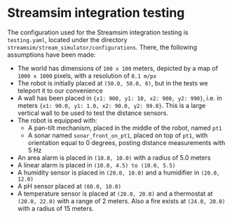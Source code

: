 # Streamsim integration testing

The configuration used for the Streamsim integration testing is `testing.yaml`, located under the directory `streamsim/stream_simulator/configurations`. There, the following assumptions have been made:

- The world has dimensions of `100 x 100` meters, depicted by a map of `1000 x 1000` pixels, with a resolution of `0.1 m/px`
- The robot is initially placed at `(50.0, 50.0, 0)`, but in the tests we teleport it to our convenience
- A wall has been placed in `{x1: 900, y1: 10, x2: 900, y2: 990}`, i.e. in meters `{x1: 90.0, y1: 1.0, x2: 90.0, y2: 99.0}`. This is a large vertical wall to be used to test the distance sensors.
- The robot is equipped with:
    - A pan-tilt mechanism, placed in the middle of the robot, named `pt1`
    - A sonar named `sonar_front_on_pt1`, placed on top of `pt1`, with orientation equal to 0 degrees, posting distance measurements with 5 Hz
- An area alarm is placed in `(10.0, 10.0)` with a radius of 5.0 meters
- A linear alarm is placed in `(10.0, 4.5) to (10.0, 5.5)`
- A humidity sensor is placed in `(20.0, 10.0)` and a humidifier in `(20.0, 12.0)`
- A pH sensor placed at `(60.0, 10.0)`
- A temperature sensor is placed at `(20.0, 20.0)` and a thermostat at `(20.0, 22.0)` with a range of 2 meters. Also a fire exists at `(24.0, 20.0)` with a radius of 15 meters.